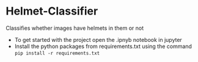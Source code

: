 # Helmet-Classifier
Classifies whether images have helmets in them or not

- To get started with the project open the .ipnyb notebook in jupyter 
- Install the python packages from requirements.txt using the command <br>
```pip install -r requirements.txt```
